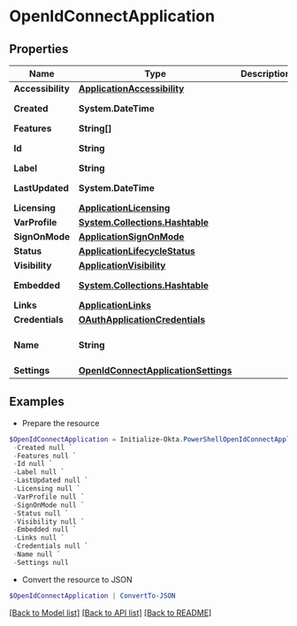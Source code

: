 # OpenIdConnectApplication
## Properties

Name | Type | Description | Notes
------------ | ------------- | ------------- | -------------
**Accessibility** | [**ApplicationAccessibility**](ApplicationAccessibility.md) |  | [optional] 
**Created** | **System.DateTime** |  | [optional] [readonly] 
**Features** | **String[]** |  | [optional] 
**Id** | **String** |  | [optional] [readonly] 
**Label** | **String** |  | [optional] 
**LastUpdated** | **System.DateTime** |  | [optional] [readonly] 
**Licensing** | [**ApplicationLicensing**](ApplicationLicensing.md) |  | [optional] 
**VarProfile** | [**System.Collections.Hashtable**](SystemCollectionsHashtable.md) |  | [optional] 
**SignOnMode** | [**ApplicationSignOnMode**](ApplicationSignOnMode.md) |  | [optional] 
**Status** | [**ApplicationLifecycleStatus**](ApplicationLifecycleStatus.md) |  | [optional] 
**Visibility** | [**ApplicationVisibility**](ApplicationVisibility.md) |  | [optional] 
**Embedded** | [**System.Collections.Hashtable**](SystemCollectionsHashtable.md) |  | [optional] [readonly] 
**Links** | [**ApplicationLinks**](ApplicationLinks.md) |  | [optional] 
**Credentials** | [**OAuthApplicationCredentials**](OAuthApplicationCredentials.md) |  | [optional] 
**Name** | **String** |  | [optional] [default to "oidc_client"]
**Settings** | [**OpenIdConnectApplicationSettings**](OpenIdConnectApplicationSettings.md) |  | [optional] 

## Examples

- Prepare the resource
```powershell
$OpenIdConnectApplication = Initialize-Okta.PowerShellOpenIdConnectApplication  -Accessibility null `
 -Created null `
 -Features null `
 -Id null `
 -Label null `
 -LastUpdated null `
 -Licensing null `
 -VarProfile null `
 -SignOnMode null `
 -Status null `
 -Visibility null `
 -Embedded null `
 -Links null `
 -Credentials null `
 -Name null `
 -Settings null
```

- Convert the resource to JSON
```powershell
$OpenIdConnectApplication | ConvertTo-JSON
```

[[Back to Model list]](../README.md#documentation-for-models) [[Back to API list]](../README.md#documentation-for-api-endpoints) [[Back to README]](../README.md)

